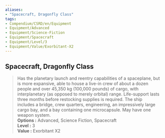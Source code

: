 ```yaml
---
aliases:
- "Spacecraft, Dragonfly Class"
tags:
- Compendium/CSRD/en/Equipment
- Equipment/Advanced
- Equipment/Science-Fiction
- Equipment/Spacecraft
- Equipment/Level/3
- Equipment/Value/Exorbitant-X2
---
```


  
## Spacecraft, Dragonfly Class  
  
>Has the planetary launch and reentry capabilities of a spaceplane, but is more expansive, able to house a live-in crew of about a dozen people and over 45,350 kg (100,000 pounds) of cargo, with interplanetary (as opposed to merely orbital) range. Life-support lasts three months before restocking supplies is required. The ship includes a bridge, crew quarters, engineering, an impressively large cargo bay, and a bay containing one microcapsule. May have one weapon system.  
> **Options :** Advanced, Science Fiction, Spacecraft  
> **Level :** 3  
> **Value :** Exorbitant X2